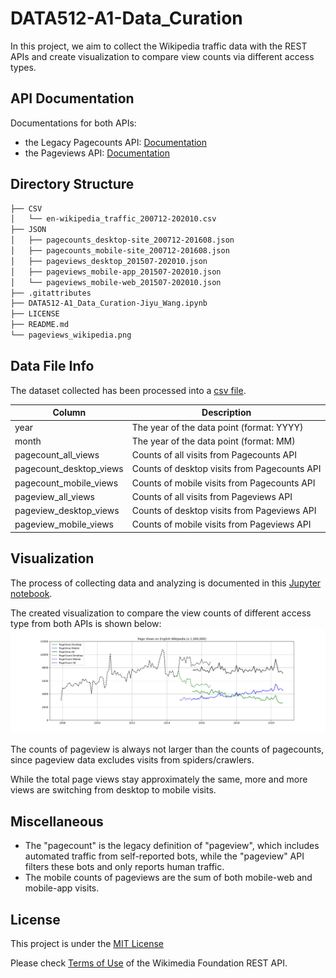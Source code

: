 # DATA512-A1-Data_Curation

In this project, we aim to collect the Wikipedia traffic data with the REST APIs and create visualization to compare view counts via different access types.

## API Documentation
Documentations for both APIs:
- the Legacy Pagecounts API: [Documentation](https://wikitech.wikimedia.org/wiki/Analytics/AQS/Legacy_Pagecounts)
- the Pageviews API: [Documentation](https://wikitech.wikimedia.org/wiki/Analytics/AQS/Pageviews)

## Directory Structure

```bash
├── CSV
│   └── en-wikipedia_traffic_200712-202010.csv
├── JSON
│   ├── pagecounts_desktop-site_200712-201608.json
│   ├── pagecounts_mobile-site_200712-201608.json
│   ├── pageviews_desktop_201507-202010.json
│   ├── pageviews_mobile-app_201507-202010.json
│   └── pageviews_mobile-web_201507-202010.json
├── .gitattributes
├── DATA512-A1_Data_Curation-Jiyu_Wang.ipynb
├── LICENSE
├── README.md
└── pageviews_wikipedia.png
```
## Data File Info
The dataset collected has been processed into a [csv file](CSV/en-wikipedia_traffic_200712-202010.csv).

| Column | Description |
|---|---|
| year | The year of the data point (format: YYYY) |
| month | The year of the data point (format: MM) |
| pagecount_all_views | Counts of all visits from Pagecounts API |
| pagecount_desktop_views | Counts of desktop visits from Pagecounts API |
| pagecount_mobile_views | Counts of mobile visits from Pagecounts API |
| pageview_all_views | Counts of all visits from Pageviews API |
| pageview_desktop_views | Counts of desktop visits from Pageviews API |
| pageview_mobile_views | Counts of mobile visits from Pageviews API |

## Visualization
The process of collecting data and analyzing is documented in this [Jupyter notebook](DATA512-A1_Data_Curation-Jiyu_Wang.ipynb).

The created visualization to compare the view counts of different access type from both APIs is shown below:
![view_counts](pageviews_wikipedia.png)

The counts of pageview is always not larger than the counts of pagecounts, since pageview data excludes visits from spiders/crawlers.

While the total page views stay approximately the same, more and more views are switching from desktop to mobile visits.

## Miscellaneous
- The "pagecount" is the legacy definition of "pageview", which includes automated traffic from self-reported bots, while the "pageview" API filters these bots and only reports human traffic.
- The mobile counts of pageviews are the sum of both mobile-web and mobile-app visits.

## License
This project is under the [MIT License](LICENSE)

Please check [Terms of Use](https://www.mediawiki.org/wiki/REST_API#Terms_and_conditions) of the Wikimedia Foundation REST API.
